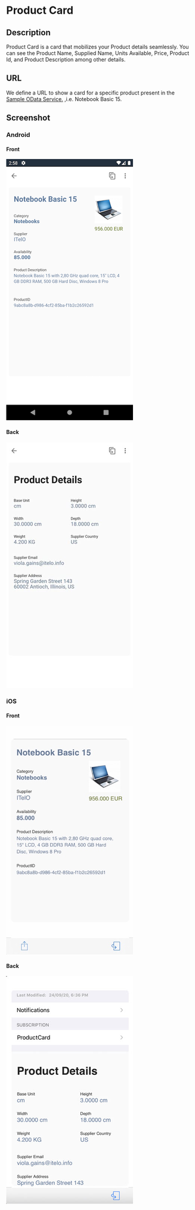 # Product Card

## Description

Product Card is a card that mobilizes your Product details seamlessly. You can see the Product Name, Supplied Name, Units Available, Price, Product Id, and Product Description among other details.

## URL

We define a URL to show a card for a specific product present in the [Sample OData Service.](https://help.sap.com/doc/f53c64b93e5140918d676b927a3cd65b/Cloud/en-US/docs-en/guides/features/backend-connectivity/sample.html) ,i.e. Notebook Basic 15.

## Screenshot

### Android

#### Front

![Product Card Android Front Screenshot](screens/android_front.png)

#### Back

![Product Card Android Back Screenshot](screens/android_back.png)

### iOS

#### Front

![Product Card iOS Front Screenshot](screens/ios_front.png)

#### Back

![Product Card iOS Back Screenshot](screens/ios_back.png)